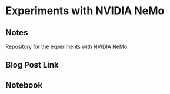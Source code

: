 # Experiments with NVIDIA NeMo

## Notes

Repository for the experiments with NVIDIA NeMo. 

## Blog Post Link

## Notebook




